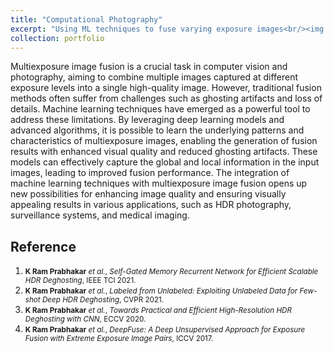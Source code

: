 ```yaml
---
title: "Computational Photography"
excerpt: "Using ML techniques to fuse varying exposure images<br/><img src='/images/500x300.png'>"
collection: portfolio
---
```


Multiexposure image fusion is a crucial task in computer vision and photography, aiming to combine multiple images captured at different exposure levels into a single high-quality image. However, traditional fusion methods often suffer from challenges such as ghosting artifacts and loss of details. Machine learning techniques have emerged as a powerful tool to address these limitations. By leveraging deep learning models and advanced algorithms, it is possible to learn the underlying patterns and characteristics of multiexposure images, enabling the generation of fusion results with enhanced visual quality and reduced ghosting artifacts. These models can effectively capture the global and local information in the input images, leading to improved fusion performance. The integration of machine learning techniques with multiexposure image fusion opens up new possibilities for enhancing image quality and ensuring visually appealing results in various applications, such as HDR photography, surveillance systems, and medical imaging.

Reference
---------
1. <span style="font-size: smaller;">**K Ram Prabhakar** *et al.*, *Self-Gated Memory Recurrent Network for Efficient Scalable HDR Deghosting*, IEEE TCI 2021.</span>
2. <span style="font-size: smaller;">**K Ram Prabhakar** *et al.*, *Labeled from Unlabeled: Exploiting Unlabeled Data for Few-shot Deep HDR Deghosting*, CVPR 2021.</span>
3. <span style="font-size: smaller;">**K Ram Prabhakar** *et al.*, *Towards Practical and Efficient High-Resolution HDR Deghosting with CNN*, ECCV 2020.</span>
4. <span style="font-size: smaller;">**K Ram Prabhakar** *et al.*, *DeepFuse: A Deep Unsupervised Approach for Exposure Fusion with Extreme Exposure Image Pairs*, ICCV 2017.</span>
